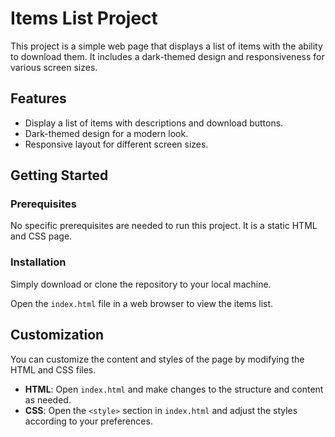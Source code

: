 # Items List Project

This project is a simple web page that displays a list of items with the ability to download them. It includes a dark-themed design and responsiveness for various screen sizes.

## Features

- Display a list of items with descriptions and download buttons.
- Dark-themed design for a modern look.
- Responsive layout for different screen sizes.

## Getting Started

### Prerequisites

No specific prerequisites are needed to run this project. It is a static HTML and CSS page.

### Installation

Simply download or clone the repository to your local machine.


Open the `index.html` file in a web browser to view the items list.

## Customization

You can customize the content and styles of the page by modifying the HTML and CSS files.

- **HTML**: Open `index.html` and make changes to the structure and content as needed.
- **CSS**: Open the `<style>` section in `index.html` and adjust the styles according to your preferences.


